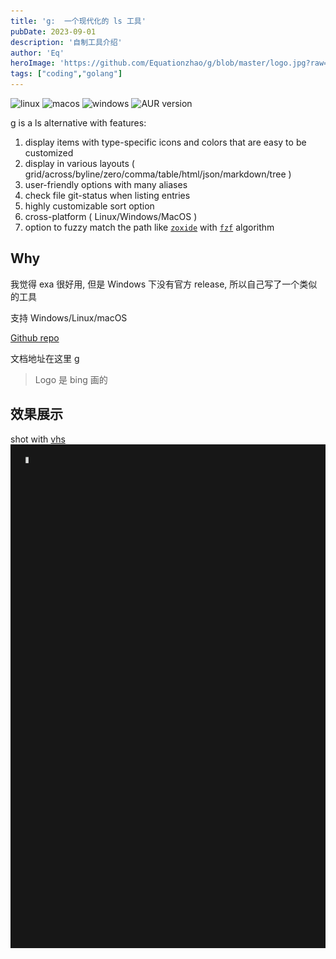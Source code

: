 ```yaml
---
title: 'g:  一个现代化的 ls 工具'
pubDate: 2023-09-01
description: '自制工具介绍'
author: 'Eq'
heroImage: 'https://github.com/Equationzhao/g/blob/master/logo.jpg?raw=true'
tags: ["coding","golang"]
---
```


![linux](https://img.shields.io/badge/Linux-FCC624?style=for-the-badge&logo=linux&logoColor=black)
![macos](https://img.shields.io/badge/mac%20os-000000?style=for-the-badge&logo=apple&logoColor=white)
![windows](https://img.shields.io/badge/Windows-0078D6?style=for-the-badge&logo=windows&logoColor=white)
![AUR version](https://img.shields.io/aur/version/g-ls?color=1793d1&label=g-ls&logo=arch-linux&style=for-the-badge)

g is a ls alternative with features:

1. display items with type-specific icons and colors that are easy to be customized
2. display in various layouts ( grid/across/byline/zero/comma/table/html/json/markdown/tree )
3. user-friendly options with many aliases
4. check file git-status when listing entries
5. highly customizable sort option
6. cross-platform ( Linux/Windows/MacOS )
7. option to fuzzy match the path like [`zoxide`](https://github.com/ajeetdsouza/zoxide) with [`fzf`](https://github.com/junegunn/fzf) algorithm

## Why

我觉得 exa 很好用, 但是 Windows 下没有官方 release, 所以自己写了一个类似的工具

支持 Windows/Linux/macOS

[Github repo](https://github.com/Equationzhao/g)

文档地址在这里  [g](https://g.equationzhao.space)

>   Logo 是 bing 画的

##  效果展示

shot with [vhs](https://github.com/charmbracelet/vhs)
![g](https://github.com/Equationzhao/g/blob/master/how-g-works.gif?raw=true)